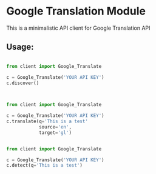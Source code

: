 Google Translation Module
=========================
 
This is a minimalistic API client for Google Translation API

Usage:
------

```python

from client import Google_Translate

c = Google_Translate('YOUR API KEY')
c.discover()
                 
```

```python

from client import Google_Translate

c = Google_Translate('YOUR API KEY')
c.translate(q='This is a test'
            source='en',
            target='gl')
```

```python

from client import Google_Translate

c = Google_Translate('YOUR API KEY')
c.detect(q='This is a test')

```